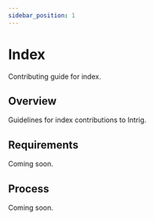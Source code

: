 ```yaml
---
sidebar_position: 1
---
```


# Index

Contributing guide for index.

## Overview

Guidelines for index contributions to Intrig.

## Requirements

Coming soon.

## Process

Coming soon.
